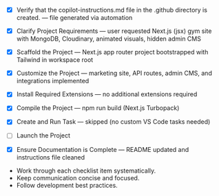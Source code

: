 <!-- Use this file to provide workspace-specific custom instructions to Copilot. For more details, visit https://code.visualstudio.com/docs/copilot/copilot-customization#_use-a-githubcopilotinstructionsmd-file -->

- [x] Verify that the copilot-instructions.md file in the .github directory is created. — file generated via automation

- [x] Clarify Project Requirements — user requested Next.js (jsx) gym site with MongoDB, Cloudinary, animated visuals, hidden admin CMS

- [x] Scaffold the Project — Next.js app router project bootstrapped with Tailwind in workspace root

- [x] Customize the Project — marketing site, API routes, admin CMS, and integrations implemented

- [x] Install Required Extensions — no additional extensions required

- [x] Compile the Project — npm run build (Next.js Turbopack)

- [x] Create and Run Task — skipped (no custom VS Code tasks needed)

- [ ] Launch the Project

- [x] Ensure Documentation is Complete — README updated and instructions file cleaned

- Work through each checklist item systematically.
- Keep communication concise and focused.
- Follow development best practices.
